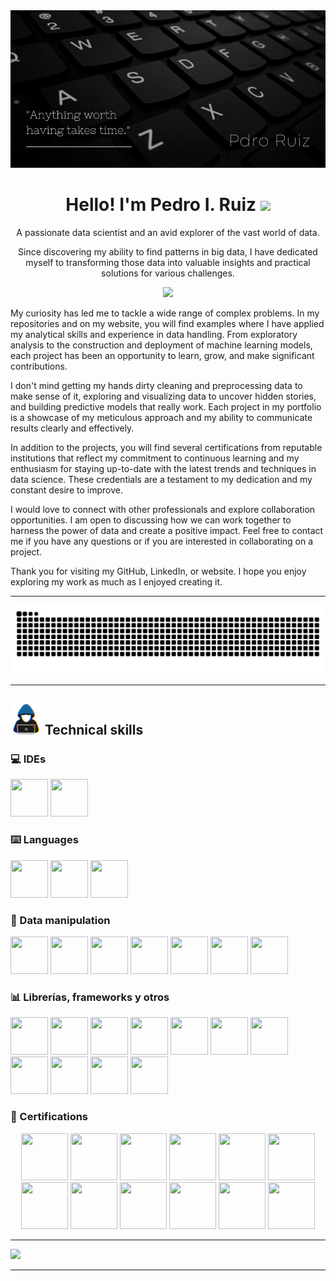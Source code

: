 <div align="center">
  <img src="https://github.com/pdro-ruiz/pdro-ruiz/blob/main/pdro_ruiz.jpg" alt="Pedro I. Ruiz">
</div>
<h1 align="center"><b>Hello! I'm Pedro I. Ruiz</b> <img src="https://media.giphy.com/media/hvRJCLFzcasrR4ia7z/giphy.gif" width="35"></h1>

<p align="center">
  A passionate data scientist and an avid explorer of the vast world of data.
</p>

<p align="center">
  Since discovering my ability to find patterns in big data, I have dedicated myself to transforming those data into valuable insights and practical solutions for various challenges.
</p>

<p align="center">
  <a href="https://github.com/DenverCoder1/readme-typing-svg"><img src="https://readme-typing-svg.herokuapp.com?font=Time+New+Roman&color=cyan&size=25&center=true&vCenter=true&width=600&height=100&lines=I+am+a+Data+Scientist;I+uncover+hidden+and+valuable+patterns;I+automate+complex+processes+with+AI;I+create+advanced+detection+tools;I+predict+the+future+with+algorithms+🔮+:)"></a>
</p>

<p>
  My curiosity has led me to tackle a wide range of complex problems. In my repositories and on my website, you will find examples where I have applied my analytical skills and experience in data handling. From exploratory analysis to the construction and deployment of machine learning models, each project has been an opportunity to learn, grow, and make significant contributions.
</p>

<p>
  I don't mind getting my hands dirty cleaning and preprocessing data to make sense of it, exploring and visualizing data to uncover hidden stories, and building predictive models that really work. Each project in my portfolio is a showcase of my meticulous approach and my ability to communicate results clearly and effectively.
</p>

<p>
  In addition to the projects, you will find several certifications from reputable institutions that reflect my commitment to continuous learning and my enthusiasm for staying up-to-date with the latest trends and techniques in data science. These credentials are a testament to my dedication and my constant desire to improve.
</p>

<p>
  I would love to connect with other professionals and explore collaboration opportunities. I am open to discussing how we can work together to harness the power of data and create a positive impact. Feel free to contact me if you have any questions or if you are interested in collaborating on a project.
</p>

<p>
  Thank you for visiting my GitHub, LinkedIn, or website. I hope you enjoy exploring my work as much as I enjoyed creating it.
</p>


<hr>

<div align="center">
  <img src="https://github.com/pdro-ruiz/pdro-ruiz/blob/main/grid-snake.svg" alt="Snake Animation">
</div>

<hr>

<h2 >
  <picture>
    <img src="https://github.com/0xAbdulKhalid/0xAbdulKhalid/raw/main/assets/mdImages/about_me.gif" width="50">
  </picture> 
  Technical skills
</h2>

<h3>💻 IDEs</h3>
<div>
  <img src="https://cdn.jsdelivr.net/gh/devicons/devicon/icons/pycharm/pycharm-original.svg" width="60" height="60"/> 
  <img src="https://cdn.jsdelivr.net/gh/devicons/devicon/icons/vscode/vscode-original.svg" width="60" height="60"/>
</div>

<h3>⌨️ Languages</h3>
<div>
  <img src="https://cdn.jsdelivr.net/gh/devicons/devicon/icons/python/python-original.svg" width="60" height="60"/>
  <img src="https://cdn.jsdelivr.net/gh/devicons/devicon/icons/javascript/javascript-original.svg" width="60" height="60"/>
  <img src="https://cdn.jsdelivr.net/gh/devicons/devicon/icons/c/c-original.svg" width="60" height="60"/>
</div>

<h3>💾 Data manipulation</h3>
<div>
  <img src="https://cdn.jsdelivr.net/gh/devicons/devicon/icons/jupyter/jupyter-original-wordmark.svg" width="60" height="60"/> <img src="https://cdn.jsdelivr.net/gh/devicons/devicon@latest/icons/anaconda/anaconda-original.svg" width="60" height="60"/> <img src="https://cdn.jsdelivr.net/gh/devicons/devicon@latest/icons/apachespark/apachespark-original.svg" width="60" height="60"/>  <img src="https://cdn.jsdelivr.net/gh/devicons/devicon@latest/icons/mysql/mysql-original.svg" width="60" height="60"/> <img src="https://cdn.jsdelivr.net/gh/devicons/devicon@latest/icons/postgresql/postgresql-original.svg" width="60" height="60"/> <img src="https://cdn.jsdelivr.net/gh/devicons/devicon@latest/icons/sqlite/sqlite-original.svg" width="60" height="60"/> <img src="https://cdn.jsdelivr.net/gh/devicons/devicon@latest/icons/nodejs/nodejs-original.svg"  width="60" height="60"/>
</div>

<h3>📊 Librerías, frameworks y otros </h3>
<div>
  <img src="https://cdn.jsdelivr.net/gh/devicons/devicon@latest/icons/pytorch/pytorch-original.svg"  width="60" height="60"/>
  <img src="https://cdn.jsdelivr.net/gh/devicons/devicon@latest/icons/scikitlearn/scikitlearn-original.svg"  width="60" height="60"/>
  <img src="https://cdn.jsdelivr.net/gh/devicons/devicon@latest/icons/tensorflow/tensorflow-original.svg"   width="60" height="60"/> 
  <img src="https://cdn.jsdelivr.net/gh/devicons/devicon@latest/icons/numpy/numpy-original.svg"   width="60" height="60"/>
  <img src="https://cdn.jsdelivr.net/gh/devicons/devicon@latest/icons/pandas/pandas-original.svg"   width="60" height="60"/>
  <img src="https://cdn.jsdelivr.net/gh/devicons/devicon@latest/icons/matplotlib/matplotlib-original.svg"   width="60" height="60"/>
  <img src="https://cdn.jsdelivr.net/gh/devicons/devicon@latest/icons/opencv/opencv-original.svg"   width="60" height="60"/>
  <img src="https://cdn.jsdelivr.net/gh/devicons/devicon@latest/icons/git/git-original.svg"   width="60" height="60"/>
  <img src="https://cdn.jsdelivr.net/gh/devicons/devicon@latest/icons/docker/docker-original.svg"   width="60" height="60"/>
  <img src="https://cdn.jsdelivr.net/gh/devicons/devicon@latest/icons/azure/azure-original.svg" width="60" height="60"/> 
  <img src="https://cdn.jsdelivr.net/gh/devicons/devicon@latest/icons/amazonwebservices/amazonwebservices-original-wordmark.svg"width="60" height="60"/> 
</div>

<h3>📜 Certifications</h3>
<div align="center">
  <a href="https://www.credly.com/badges/d6ffa467-7917-4e77-aaf3-aa3c75f667da"><img src='https://images.credly.com/size/340x340/images/015364a4-c68c-4c42-8060-3553118f2ff0/image.png' width="75" height="75"/></a>
  <a href="https://www.coursera.org/account/accomplishments/specialization/certificate/SJE2FR3MBBR6"><img src='https://d3njjcbhbojbot.cloudfront.net/api/utilities/v1/imageproxy/https://coursera-university-assets.s3.amazonaws.com/6d/3cb3e06c357d40ef60000fb3d12d72/dukesquare_blue.png?auto=format%2Ccompress&dpr=1&w=80&h=80' width="75" height="75"/></a>
  <a href="https://coursera.org/share/7fad3a7e34a467dbb1771e40050d411b"><img src='https://d3njjcbhbojbot.cloudfront.net/api/utilities/v1/imageproxy/http://coursera-university-assets.s3.amazonaws.com/b4/5cb90bb92f420b99bf323a0356f451/Icon.png?auto=format%2Ccompress&dpr=1&w=80&h=80' width="75" height="75"/></a>
  <a href="https://www.coursera.org/account/accomplishments/specialization/GGE3GD2DBDVS"><img src='https://d3njjcbhbojbot.cloudfront.net/api/utilities/v1/imageproxy/http://coursera-university-assets.s3.amazonaws.com/e8/7cc3d09d3f11e698dfff46d35f2da1/Stanford_Coursera_Logo.png?auto=format%2Ccompress&dpr=1&w=80&h=80' width="75" height="75"/></a>
  <a href="https://www.coursera.org/account/accomplishments/specialization/UGNPCM8L4WEU"><img src='https://d3njjcbhbojbot.cloudfront.net/api/utilities/v1/imageproxy/http://coursera-university-assets.s3.amazonaws.com/e8/7cc3d09d3f11e698dfff46d35f2da1/Stanford_Coursera_Logo.png?auto=format%2Ccompress&dpr=1&w=80&h=80' width="75" height="75"/></a>
  <a href="https://www.coursera.org/account/accomplishments/professional-cert/SEMBAJCL6AZG"><img src='https://swimburger.net/media/ppnn3pcl/azure.png' width="75" height="75"/></a>
  <a href="https://www.coursera.org/account/accomplishments/specialization/certificate/EAZYSHZPGF7A"><img src='https://d3njjcbhbojbot.cloudfront.net/api/utilities/v1/imageproxy/http://coursera-university-assets.s3.amazonaws.com/ea/bed5f04a054e87bb138db8c6892072/Square-Logo-for-Partner-Landing-Page.png?auto=format%2Ccompress&dpr=1&w=180&h=180' width="75" height="75"/></a>
  <a href="https://www.credly.com/badges/d6ffa467-7917-4e77-aaf3-aa3c75f667da"><img src='https://images.credly.com/images/3cd98d8a-c224-4f8f-a839-d0a87422f2c1/Python_Project_for_AI_and_Application_Development.png' width="75" height="75"/></a>
  <a href="https://www.credly.com/badges/d6ffa467-7917-4e77-aaf3-aa3c75f667da"><img src='https://th.bing.com/th/id/OIP.zFkC8CZa7mNlAGN9vftxngHaHa?rs=1&pid=ImgDetMain' width="75" height="75"/></a>
  <a href="https://www.credly.com/badges/d6ffa467-7917-4e77-aaf3-aa3c75f667da"><img src='https://th.bing.com/th/id/OIP.zFkC8CZa7mNlAGN9vftxngHaHa?rs=1&pid=ImgDetMain' width="75" height="75"/></a>
  <a href="https://www.credly.com/badges/d6ffa467-7917-4e77-aaf3-aa3c75f667da"><img src='https://th.bing.com/th/id/R.3a6e1a69170d2eee8fdfbac7c5090e37?rik=BypsIF6MMETJug&riu=http%3a%2f%2fcloud.watch.impress.co.jp%2fimg%2fclw%2flist%2f1061%2f753%2ftop.jpg&ehk=S6NOX65JdYCljbx9jyaIeQOCsKZ%2fl3vhETpC7iliHxo%3d&risl=&pid=ImgRaw&r=0' width="75" height="75"/></a>
  <a href="https://www.credly.com/badges/d6ffa467-7917-4e77-aaf3-aa3c75f667da"><img src='https://th.bing.com/th/id/R.3a6e1a69170d2eee8fdfbac7c5090e37?rik=BypsIF6MMETJug&riu=http%3a%2f%2fcloud.watch.impress.co.jp%2fimg%2fclw%2flist%2f1061%2f753%2ftop.jpg&ehk=S6NOX65JdYCljbx9jyaIeQOCsKZ%2fl3vhETpC7iliHxo%3d&risl=&pid=ImgRaw&r=0' width="75" height="75"/></a>
</div>

<hr>

[![](https://visitcount.itsvg.in/api?id=Pdro-Ruiz&icon=3&color=12)](https://visitcount.itsvg.in)

<hr>

